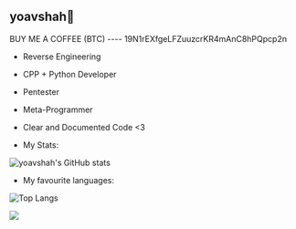 ## yoavshah👋

BUY ME A COFFEE (BTC) ---- 19N1rEXfgeLFZuuzcrKR4mAnC8hPQpcp2n


* Reverse Engineering
* CPP + Python Developer
* Pentester
* Meta-Programmer
* Clear and Documented Code <3



* My Stats:

![yoavshah's GitHub stats](https://github-readme-stats.vercel.app/api?username=yoavshah&theme=monokai)

* My favourite languages:

![Top Langs](https://github-readme-stats.vercel.app/api/top-langs/?username=yoavshah&count_private=true&langs_count=30&layout=compact&theme=monokai)

![](https://komarev.com/ghpvc/?username=yoavshah)
